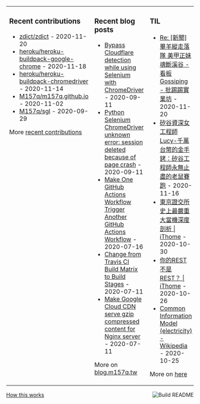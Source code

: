 <table><tr><td valign="top">

### Recent contributions
<!-- recent_contributions starts -->
* [zdict/zdict](https://github.com/zdict/zdict) - 2020-11-20
* [heroku/heroku-buildpack-google-chrome](https://github.com/heroku/heroku-buildpack-google-chrome) - 2020-11-18
* [heroku/heroku-buildpack-chromedriver](https://github.com/heroku/heroku-buildpack-chromedriver) - 2020-11-14
* [M157q/m157q.github.io](https://github.com/M157q/m157q.github.io) - 2020-11-02
* [M157q/sgl](https://github.com/M157q/sgl) - 2020-09-29
<!-- recent_contributions ends -->
More [recent contributions](https://github.com/M157q/M157q/blob/main/recent_contributions.md)
</td><td valign="top">

### Recent blog posts
<!-- blog starts -->
* [Bypass Cloudflare detection while using Selenium with ChromeDriver](https://blog.m157q.tw/posts/2020/09/11/bypass-cloudflare-detection-while-using-selenium-with-chromedriver/) - 2020-09-11
* [Python Selenium ChromeDriver unknown error: session deleted because of page crash](https://blog.m157q.tw/posts/2020/09/11/python-selenium-chromedriver-unknown-error-session-deleted-because-of-page-crash/) - 2020-09-11
* [Make One GitHub Actions Workflow Trigger Another GitHub Actions Workflow](https://blog.m157q.tw/posts/2020/07/16/make-one-github-actions-workflow-trigger-another-github-actions-workflow/) - 2020-07-16
* [Change from Travis CI Build Matrix to Build Stages](https://blog.m157q.tw/posts/2020/07/11/change-from-travis-ci-build-matrix-to-build-stages/) - 2020-07-11
* [Make Google Cloud CDN serve gzip compressed content for Nginx server](https://blog.m157q.tw/posts/2020/07/11/make-google-cloud-cdn-serve-gzip-compressed-content-for-nginx-server/) - 2020-07-11
<!-- blog ends -->
More on [blog.m157q.tw](https://blog.m157q.tw/)
</td><td valign="top">

### TIL
<!-- tils starts -->
* [Re: [新聞] 畢羊縱走落隊 美甲正妹魂斷溪谷 - 看板 Gossiping - 批踢踢實業坊](https://github.com/M157q/m157q.github.io/issues/1229) - 2020-11-20
* [矽谷資深女工程師 Lucy-千萬台幣的金手銬：矽谷工程師永無止盡的老鼠賽跑](https://github.com/M157q/m157q.github.io/issues/1227) - 2020-11-16
* [東京證交所史上最嚴重大當機深度剖析 | iThome](https://github.com/M157q/m157q.github.io/issues/1226) - 2020-10-30
* [你的REST不是REST？ | iThome](https://github.com/M157q/m157q.github.io/issues/1225) - 2020-10-26
* [Common Information Model (electricity) - Wikipedia](https://github.com/M157q/m157q.github.io/issues/1224) - 2020-10-25
<!-- tils ends -->
More on [here](https://github.com/M157q/m157q.github.io/issues?q=is%3Aissue+is%3Aopen+sort%3Aupdated-desc)
</td></tr></table>

<a href="https://github.com/M157q/M157q/actions"><img src="https://github.com/M157q/M157q/workflows/Build%20README/badge.svg" align="right" alt="Build README"></a> <a href="https://simonwillison.net/2020/Jul/10/self-updating-profile-readme/">How this works</a>
